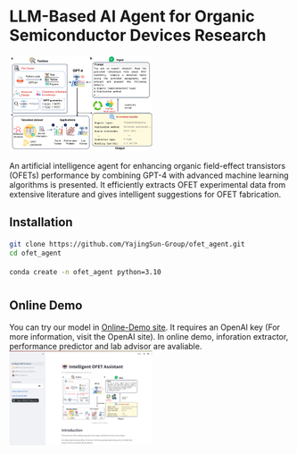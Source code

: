# LLM-Based AI Agent for Organic Semiconductor Devices Research

<img src="\Fig1.jpg" alt="Fig1" style="zoom: 25%;" />

An artificial intelligence agent for enhancing organic field-effect transistors (OFETs) performance by combining GPT-4 with advanced machine learning algorithms is presented. It efficiently extracts OFET experimental data from extensive literature and gives intelligent suggestions for OFET fabrication. 

## Installation

```sh
git clone https://github.com/YajingSun-Group/ofet_agent.git
cd ofet_agent

conda create -n ofet_agent python=3.10

```



#

## Online Demo

You can try our model in [Online-Demo site](https://ofet-v1.streamlit.app/). It requires an OpenAI key (For more information, visit the OpenAI site). In online demo, inforation extractor, performance predictor and lab advisor are avaliable.
<img src="\demo.jpg" alt="Fig1" style="zoom: 25%;" />

## 



